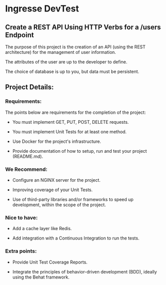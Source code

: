 # Ingresse DevTest


## Create a REST API Using HTTP Verbs for a /users Endpoint

The purpose of this project is the creation of an API (using the REST architecture) for the management of user information.

The attributes of the user are up to the developer to define.

The choice of database is up to you, but data must be persistent.


## Project Details:

### Requirements:

The points below are requirements for the completion of the project:

- You must implement GET, PUT, POST, DELETE requests.

- You must implement Unit Tests for at least one method.

- Use Docker for the project's infrastructure.

- Provide documentation of how to setup, run and test your project (README.md).


### We Recommend:

- Configure an NGINX server for the project.

- Improving coverage of your Unit Tests.

- Use of third-party libraries and/or frameworks to speed up development, within the scope of the project.


### Nice to have:

- Add a cache layer like Redis.

- Add integration with a Continuous Integration to run the tests.


### Extra points:

- Provide Unit Test Coverage Reports.

- Integrate the principles of behavior-driven development (BDD), ideally using the Behat framework.
